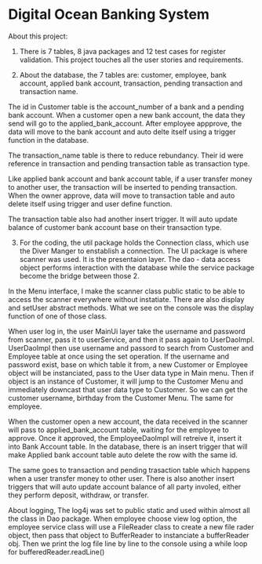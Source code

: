 # Digital Ocean Banking System

About this project:

1. There is 7 tables, 8 java packages and 12 test cases for register validation. This project touches all the user stories and requirements.

2. About the database, the 7 tables are: customer, employee, bank account, applied bank account, transaction, pending transaction and transaction name.

The id in Customer table is the account_number of a bank and a pending bank account. When a customer open a new bank account, the data they send will go to the applied_bank_account. After employee appprove, the data will move to the bank account and auto delte itself using a trigger function in the database.

The transaction_name table is there to reduce rebundancy. Their id were reference in transaction and pending transaction table as transaction type. 

Like applied bank account and bank account table, if a user transfer money to another user, the transaction will be inserted to pending transaction. When the owner approve, data will move to transaction table and auto delete itself using trigger and user define function.

The transaction table also had another insert trigger. It will auto update balance of customer bank account base on their transaction type. 

3. For the coding, the util package holds the Connection class, which use the Diver Manger to enstablish a connection. The UI package is where scanner was used. It is the presentaion layer. The dao - data access object performs interaction with the database while the service package become the bridge between those 2.  

In the Menu interface, I make the scanner class public static to be able to access the scanner everywhere without instatiate. There are also display and setUser abstract methods. What we see on the console was the display function of one of those class. 

When user log in, the user MainUi layer take the username and password from scanner, pass it to userService, and then it pass again to UserDaoImpl. UserDaoImpl then use username and passord to search from Customer and Employee table at once using the set operation. If the username and password exist, base on which table it from, a new Customer or Employee object will be instanciated, pass to the User data type in Main menu. Then if object is an instance of Customer, it will jump to the Customer Menu and immediately downcast that user data type to Customer. So we can get the customer username, birthday from the Customer Menu. The same for employee.

When the customer open a new account, the data received in the scanner will pass to applied_bank_account table, waiting for the employee to approve. Once it approved, the EmployeeDaoImpl will retreive it, insert it into Bank Account table. In the database, there is an insert trigger that will make Applied bank account table auto delete the row with the same id.

The same goes to transaction and pending trasaction table which happens when a user transfer money to other user. There is also another insert triggers that will auto update account balance of all party involed, either they perform deposit, withdraw, or transfer.

About logging, The log4j was set to public static and used within almost all the class in Dao package. When employee choose view log option, the employee service class will use a FileReader class to create a new file rader object, then pass that object to BufferReader to instanciate a bufferReader obj. Then we print the log file line by line to the console using a while loop for bufferedReader.readLine()   

